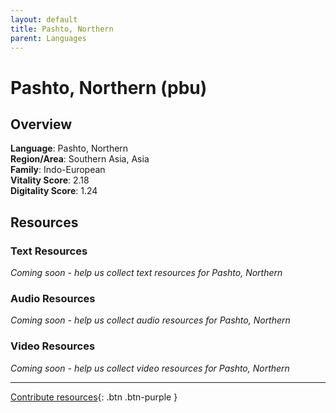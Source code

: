 ```yaml
---
layout: default
title: Pashto, Northern
parent: Languages
---
```


# Pashto, Northern (pbu)

## Overview

**Language**: Pashto, Northern  
**Region/Area**: Southern Asia, Asia  
**Family**: Indo-European  
**Vitality Score**: 2.18  
**Digitality Score**: 1.24  

## Resources

### Text Resources
*Coming soon - help us collect text resources for Pashto, Northern*

### Audio Resources
*Coming soon - help us collect audio resources for Pashto, Northern*

### Video Resources
*Coming soon - help us collect video resources for Pashto, Northern*

---

[Contribute resources](https://fairtrain.github.io/){: .btn .btn-purple }
